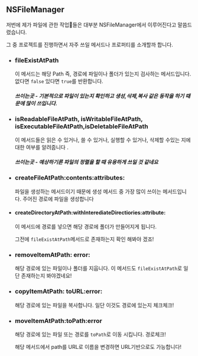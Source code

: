 ## NSFileManager



저번에 제가 파일에 관한 작업들은 대부분 NSFileManager에서 이루어진다고 말씀드렸습니다.

그 중 프로젝트를 진행하면서 자주 쓰일 메서드나 프로퍼티를 소개할까 합니다.





- ### fileExistAtPath

  이 메서드는 해당 Path 즉, 경로에 파일이나 폴더가 있는지 검사하는 메서드입니다. 없다면 `false` 있다면 `true`를 반환합니다.

  ##### 쓰이는곳 - 기본적으로 파일이 있는지 확인하고 생성,삭제,복사 같은 동작을 하기 때문에 많이 쓰입니다.

- ### isReadableFileAtPath, isWritableFileAtPath, isExecutableFileAtPath,isDeletableFileAtPath

  이 메서드들은 읽은 수 있거나, 쓸 수 있거나, 실행할 수 있거나, 삭제할 수있는 지에 대한 여부를 알려줍니다 .

  ##### 쓰이는곳 - 예상하기론 파일의 정렬을 할 때 유용하게 쓰일 것 같네요

- ### createFileAtPath:contents:attributes:

  파일을 생성하는 메서드이기 때문에 생성 메서드 중 가장 많이 쓰이는 메서드입니다.  주어진 경로에 파일을 생성합니다

- #### createDirectoryAtPath:withInterediateDirectiories:attribute:

  이 메서드에 경로를 넣으면 해당 경로에 폴더가 만들어지게 됩니다.

  그전에 `fileExistAtPath`메서드로 존재하는지 확인 해봐야 겠죠!

- ### removeItemAtPath: error:

  해당 경로에 있는 파일이나 폴더를 지웁니다. 이 메서드도 `fileExistAtPath`로 일단 존재하는지 봐야겠네요!

- ### copyItemAtPath: toURL:error:

  해당 경로에 있는 파일을 복사합니다.  일단 이것도 경로에 있는지 체크체크!

- ### moveItemAtPath:toPath:error

   해당 경로에 있는 파일 또는 경로를   `toPath`로  이동 시킵니다. 경로체크! 



  해당 메서드에서 path를 URL로 이름을 변경하면 URL기반으로도 가능합니다!
